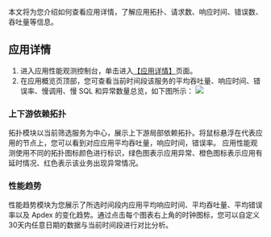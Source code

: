 本文将为您介绍如何查看应用详情，了解应用拓扑、请求数、响应时间、错误数、吞吐量等信息。

## 应用详情
1. 进入应用性能观测控制台，单击进入[【应用详情】](https://console.cloud.tencent.com/apm/monitor/application)页面。
2. 在应用概览页顶部，您可查看当前时间段该服务的平均吞吐量、响应时间、错误率、慢调用、慢 SQL 和异常数量总览，如下图所示：
![](https://main.qcloudimg.com/raw/7482eb97ee58bb3db2d2b9e0c8875c54.png)

### 上下游依赖拓扑
拓扑模块以当前筛选服务为中心，展示上下游局部依赖拓扑。将鼠标悬浮在代表应用的节点上，您可以看到对应应用平均吞吐量，响应时间，错误率。
应用性能观测使用不同的拓扑图标颜色进行标识，绿色图表示应用异常、橙色图标表示应用有延时情况、红色表示该业务出现异常情况。

### 性能趋势
性能趋势模块为您展示了所选时间段内应用平均响应时间、平均吞吐量、平均错误率以及 Apdex 的变化趋势。通过点击每个图表右上角的时钟图标，您可以自定义30天内任意日期的数据与当前时间段进行对比分析。
